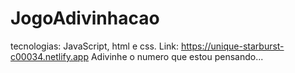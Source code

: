 # JogoAdivinhacao
tecnologias: JavaScript, html e css.
Link: https://unique-starburst-c00034.netlify.app
Adivinhe o numero que estou pensando...
